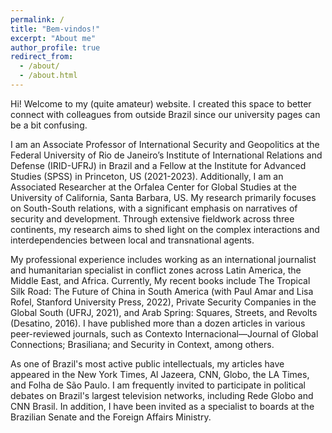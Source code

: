 ```yaml
---
permalink: /
title: "Bem-vindos!"
excerpt: "About me"
author_profile: true
redirect_from: 
  - /about/
  - /about.html
---
```




Hi! Welcome to my (quite amateur) website. I created this space to better connect with colleagues from outside Brazil since our university pages can be a bit confusing.

I am an Associate Professor of International Security and Geopolitics at the Federal University of Rio de Janeiro’s Institute of International Relations and Defense (IRID-UFRJ) in Brazil and a Fellow at the Institute for Advanced Studies (SPSS) in Princeton, US (2021-2023). Additionally, I am an Associated Researcher at the Orfalea Center for Global Studies at the University of California, Santa Barbara, US. My research primarily focuses on South-South relations, with a significant emphasis on narratives of security and development. Through extensive fieldwork across three continents, my research aims to shed light on the complex interactions and interdependencies between local and transnational agents.

My professional experience includes working as an international journalist and humanitarian specialist in conflict zones across Latin America, the Middle East, and Africa. Currently,  My recent books include The Tropical Silk Road: The Future of China in South America (with Paul Amar and Lisa Rofel, Stanford University Press, 2022), Private Security Companies in the Global South (UFRJ, 2021), and Arab Spring: Squares, Streets, and Revolts (Desatino, 2016). I have published more than a dozen articles in various peer-reviewed journals, such as Contexto Internacional—Journal of Global Connections; Brasiliana; and Security in Context, among others.

As one of Brazil's most active public intellectuals, my articles have appeared in the New York Times, Al Jazeera, CNN, Globo, the LA Times, and Folha de São Paulo. I am frequently invited to participate in political debates on Brazil's largest television networks, including Rede Globo and CNN Brasil. In addition, I have been invited as a specialist to boards at the Brazilian Senate and the Foreign Affairs Ministry.

